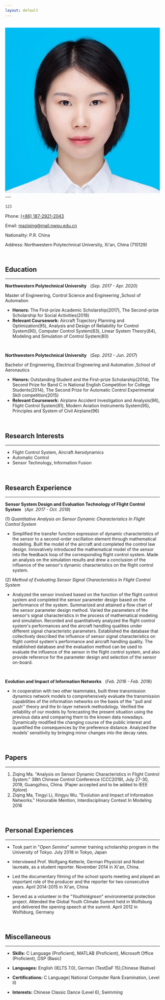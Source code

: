 ```yaml
---
layout: default
---
```

<br>

<img class="profile-picture" src="Sunday.jpg">
---

<font face="Times New Roman">123</font>

Phone: [(+86) 187-2921-2043](tel:+8618729212043)

Email: [maziqing@mail.nwpu.edu.cn](mailto:maziqing@mail,nwpu.edu.cn)

Nationality: P.R. China

Address: Northwestern Polytechnical University, Xi'an, China (710129)

<br>

## Education

----------

**Northwestern Polytechnical University** &#160;&#160;(*Sep. 2017 - Apr. 2020*)

Master of Engineering, Control Science and Engineering ,School of Automation

- **Honors:** The First-prize Academic Scholarship(2017), The Second-prize Scholarship for Social Activities(2018)
- **Relevant Coursework:** Aircraft Trajectory Planning and Optimization(95), Analysis and Design of Reliability for Control System(90), Computer Control System(83), Linear System Theory(84), Modeling and Simulation of Control System(80)

<br>

**Northwestern Polytechnical University** &#160;&#160;(*Sep. 2013 - Jun. 2017*)

Bachelor of Engineering, Electrical Engineering and Automation ,School of Aeronautics

- **Honors:** Outstanding Student and the First-prize Scholarship(2014), The Second Prize for Band C in National English Competition for College Students(2014), The Second Prize for Automatic Control Experimental Skill competition(2015)
- **Relevant Coursework:** Airplane Accident Investigation and Analysis(96), Flight Control System(81), Modern Aviation Instruments System(95), Principles and System of Civil Airplane(96)

<br>

## Research Interests

----------

- Flight Control System, Aircraft Aerodynamics<br>
- Automatic Control<br>
- Sensor Technology, Information Fusion<br>

<br>

## Research Experience

----------

**Sensor System Design and Evaluation Technology of Flight Control System** &#160;&#160;(*Apr. 2017 - Oct. 2018*)

(1) *Quantitative Analysis on Sensor Dynamic Characteristics In Flight Control System*

- Simplified the transfer function expression of dynamic characteristics of the sensor to a second-order oscillation element through mathematical modeling. Built the model of the aircraft and completed the control law design. Innovatively introduced the mathematical model of the sensor into the feedback loop of the corresponding flight control system. Made an analysis on the simulation results and drew a conclusion of the influence of the sensor's dynamic characteristics on the flight control system.<br>

(2) *Method of Evaluating Sensor Signal Characteristics In Flight Control System*

- Analyzed the sensor involved based on the function of the flight control system and completed the sensor parameter design based on the performance of the system. Summarized and attained a flow chart of the sensor parameter design method. Varied the parameters of the sensor's signal characteristics in the process of mathematical modeling and simulation. Recorded and quantitatively analyzed the flight control system's performances and the aircraft handling qualities under different signal characteristic parameters. Established the database that collectively described the influence of sensor signal characteristics on flight control system's performance and aircraft handling quality. The established database and the evaluation method can be used to evaluate the influence of the sensor in the flight control system, and also provide reference for the parameter design and selection of the sensor on-board.<br>

<br>

**Evolution and Impact of Information Networks** &#160;&#160;(*Feb. 2016 - Feb. 2016*)

-  In cooperation with two other teammates, built three transmission dynamics network models to comprehensively evaluate the transmission capabilities of the information networks on the basis of the ''pull and push'' theory and the bi-layer network methodology. Verified the reliability of our models by forecasting the present situation using the previous data and comparing them to the known data nowadays. Dynamically modified the changing course of the public interest and quantified the consequences by the preference distance. Analyzed the models' sensitivity by bringing minor changes into the decay rates.

<br>

## Papers

----------

1. Ziqing Ma. "Analysis on Sensor Dynamic Characteristics in Flight Control System." 38th Chinese Control Conference (CCC2019), July 27-30, 2019, Guangzhou, China. (Paper accepted and to be added to IEEE Xplore)
2. Ziqing Ma, Tingyi Li, Xingyu Wu. "Evolution and Impact of Information Networks." Honorable Mention, Interdisciplinary Contest In Modeling 2016

<br>

## Personal Experiences

----------

- Took part in "*Open Semina*" summer training scholarship program in the University of Tokyo. July 2018 in Tokyo, Japan

- Interviewed Prof. Wolfgang Ketterle, German Physicist and Nobel laureate, as a student reporter. November 2014 in Xi'an, China.

- Led the documentary filming of the school sports meeting and played an important role of the producer and the reporter for two consecutive years. April 2014-2015 in Xi'an, China

- Served as a volunteer in the "*Youthinkgreen*" environmental protection project. Attended the Global Youth Climate Summit held in Wolfsburg and delivered the opening speech at the summit. April 2012 in Wolfsburg, Germany

<br>

## Miscellaneous

----------

- **Skills:** C Language (Proficient), MATLAB (Proficient), Microsoft Office (Proficient), DSP (Basic)

- **Languages:** English (IELTS 7.0), German (TestDaF 15),Chinese (Native)

- **Certifications:** C Language( National Computer Rank Examination, Level II)

- **Interests:** Chinese Classic Dance (Level 6), Swimming
